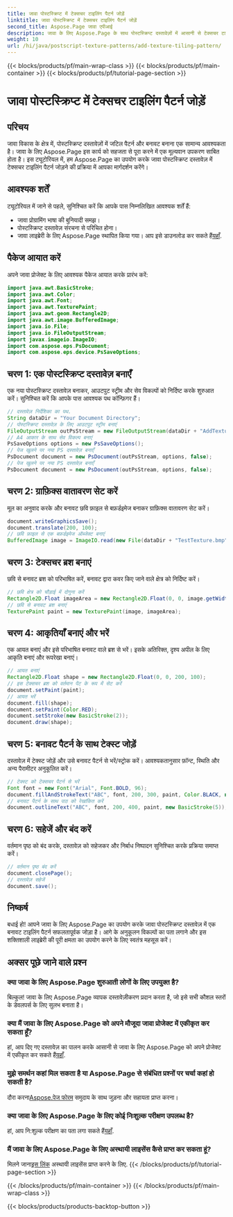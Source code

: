 ```yaml
---
title: जावा पोस्टस्क्रिप्ट में टेक्सचर टाइलिंग पैटर्न जोड़ें
linktitle: जावा पोस्टस्क्रिप्ट में टेक्सचर टाइलिंग पैटर्न जोड़ें
second_title: Aspose.Page जावा एपीआई
description: जावा के लिए Aspose.Page के साथ पोस्टस्क्रिप्ट दस्तावेज़ों में आसानी से टेक्सचर टाइलिंग पैटर्न जोड़ें। रचनात्मक संभावनाओं के लिए हमारी निर्बाध एकीकरण मार्गदर्शिका का अन्वेषण करें।
weight: 10
url: /hi/java/postscript-texture-patterns/add-texture-tiling-pattern/
---
```


{{< blocks/products/pf/main-wrap-class >}}
{{< blocks/products/pf/main-container >}}
{{< blocks/products/pf/tutorial-page-section >}}

# जावा पोस्टस्क्रिप्ट में टेक्सचर टाइलिंग पैटर्न जोड़ें

## परिचय
जावा विकास के क्षेत्र में, पोस्टस्क्रिप्ट दस्तावेज़ों में जटिल पैटर्न और बनावट बनाना एक सामान्य आवश्यकता है। जावा के लिए Aspose.Page इस कार्य को सहजता से पूरा करने में एक मूल्यवान उपकरण साबित होता है। इस ट्यूटोरियल में, हम Aspose.Page का उपयोग करके जावा पोस्टस्क्रिप्ट दस्तावेज़ में टेक्सचर टाइलिंग पैटर्न जोड़ने की प्रक्रिया में आपका मार्गदर्शन करेंगे।
## आवश्यक शर्तें
ट्यूटोरियल में जाने से पहले, सुनिश्चित करें कि आपके पास निम्नलिखित आवश्यक शर्तें हैं:
- जावा प्रोग्रामिंग भाषा की बुनियादी समझ।
- पोस्टस्क्रिप्ट दस्तावेज़ संरचना से परिचित होना।
-  जावा लाइब्रेरी के लिए Aspose.Page स्थापित किया गया। आप इसे डाउनलोड कर सकते हैं[यहाँ](https://releases.aspose.com/page/java/).
## पैकेज आयात करें
अपने जावा प्रोजेक्ट के लिए आवश्यक पैकेज आयात करके प्रारंभ करें:
```java
import java.awt.BasicStroke;
import java.awt.Color;
import java.awt.Font;
import java.awt.TexturePaint;
import java.awt.geom.Rectangle2D;
import java.awt.image.BufferedImage;
import java.io.File;
import java.io.FileOutputStream;
import javax.imageio.ImageIO;
import com.aspose.eps.PsDocument;
import com.aspose.eps.device.PsSaveOptions;
```
## चरण 1: एक पोस्टस्क्रिप्ट दस्तावेज़ बनाएँ
एक नया पोस्टस्क्रिप्ट दस्तावेज़ बनाकर, आउटपुट स्ट्रीम और सेव विकल्पों को निर्दिष्ट करके शुरुआत करें। सुनिश्चित करें कि आपके पास आवश्यक पथ कॉन्फ़िगर हैं।
```java
// दस्तावेज़ निर्देशिका का पथ.
String dataDir = "Your Document Directory";
// पोस्टस्क्रिप्ट दस्तावेज़ के लिए आउटपुट स्ट्रीम बनाएं
FileOutputStream outPsStream = new FileOutputStream(dataDir + "AddTextureTilingPattern_outPS.ps");
// A4 आकार के साथ सेव विकल्प बनाएं
PsSaveOptions options = new PsSaveOptions();
// पेज खुलने पर नया PS दस्तावेज़ बनाएँ
PsDocument document = new PsDocument(outPsStream, options, false);
// पेज खुलने पर नया PS दस्तावेज़ बनाएँ
PsDocument document = new PsDocument(outPsStream, options, false);
```
## चरण 2: ग्राफ़िक्स वातावरण सेट करें
मूल का अनुवाद करके और बनावट छवि फ़ाइल से बफ़र्डइमेज बनाकर ग्राफ़िक्स वातावरण सेट करें।
```java
document.writeGraphicsSave();
document.translate(200, 100);
// छवि फ़ाइल से एक बफ़र्डइमेज ऑब्जेक्ट बनाएं
BufferedImage image = ImageIO.read(new File(dataDir + "TestTexture.bmp"));
```
## चरण 3: टेक्सचर ब्रश बनाएं
छवि से बनावट ब्रश को परिभाषित करें, बनावट द्वारा कवर किए जाने वाले क्षेत्र को निर्दिष्ट करें।
```java
// छवि क्षेत्र को चौड़ाई में दोगुना करें
Rectangle2D.Float imageArea = new Rectangle2D.Float(0, 0, image.getWidth() * 2, image.getHeight());
// छवि से बनावट ब्रश बनाएं
TexturePaint paint = new TexturePaint(image, imageArea);
```
## चरण 4: आकृतियाँ बनाएं और भरें
एक आयत बनाएं और इसे परिभाषित बनावट वाले ब्रश से भरें। इसके अतिरिक्त, दृश्य अपील के लिए आकृति बनाएं और रूपरेखा बनाएं।
```java
// आयत बनाएं
Rectangle2D.Float shape = new Rectangle2D.Float(0, 0, 200, 100);
// इस टेक्सचर ब्रश को वर्तमान पेंट के रूप में सेट करें
document.setPaint(paint);
// आयत भरें
document.fill(shape);
document.setPaint(Color.RED);
document.setStroke(new BasicStroke(2));
document.draw(shape);
```
## चरण 5: बनावट पैटर्न के साथ टेक्स्ट जोड़ें
दस्तावेज़ में टेक्स्ट जोड़ें और उसे बनावट पैटर्न से भरें/स्ट्रोक करें। आवश्यकतानुसार फ़ॉन्ट, स्थिति और अन्य पैरामीटर अनुकूलित करें।
```java
// टेक्स्ट को टेक्सचर पैटर्न से भरें
Font font = new Font("Arial", Font.BOLD, 96);
document.fillAndStrokeText("ABC", font, 200, 300, paint, Color.BLACK, new BasicStroke(2));
// बनावट पैटर्न के साथ पाठ को रेखांकित करें
document.outlineText("ABC", font, 200, 400, paint, new BasicStroke(5));
```
## चरण 6: सहेजें और बंद करें
वर्तमान पृष्ठ को बंद करके, दस्तावेज़ को सहेजकर और निर्बाध निष्पादन सुनिश्चित करके प्रक्रिया समाप्त करें।
```java
// वर्तमान पृष्ठ बंद करें
document.closePage();
// दस्तावेज़ सहेजें
document.save();
```
## निष्कर्ष
बधाई हो! आपने जावा के लिए Aspose.Page का उपयोग करके जावा पोस्टस्क्रिप्ट दस्तावेज़ में एक बनावट टाइलिंग पैटर्न सफलतापूर्वक जोड़ा है। आगे के अनुकूलन विकल्पों का पता लगाने और इस शक्तिशाली लाइब्रेरी की पूरी क्षमता का उपयोग करने के लिए स्वतंत्र महसूस करें।

## अक्सर पूछे जाने वाले प्रश्न
### क्या जावा के लिए Aspose.Page शुरुआती लोगों के लिए उपयुक्त है?
बिल्कुल! जावा के लिए Aspose.Page व्यापक दस्तावेज़ीकरण प्रदान करता है, जो इसे सभी कौशल स्तरों के डेवलपर्स के लिए सुलभ बनाता है।
### क्या मैं जावा के लिए Aspose.Page को अपने मौजूदा जावा प्रोजेक्ट में एकीकृत कर सकता हूँ?
 हां, आप दिए गए दस्तावेज़ का पालन करके आसानी से जावा के लिए Aspose.Page को अपने प्रोजेक्ट में एकीकृत कर सकते हैं[यहाँ](https://reference.aspose.com/page/java/).
### मुझे समर्थन कहां मिल सकता है या Aspose.Page से संबंधित प्रश्नों पर चर्चा कहां हो सकती है?
 दौरा करना[Aspose.पेज फोरम](https://forum.aspose.com/c/page/39) समुदाय के साथ जुड़ना और सहायता प्राप्त करना।
### क्या जावा के लिए Aspose.Page के लिए कोई निःशुल्क परीक्षण उपलब्ध है?
 हां, आप नि:शुल्क परीक्षण का पता लगा सकते हैं[यहाँ](https://releases.aspose.com/).
### मैं जावा के लिए Aspose.Page के लिए अस्थायी लाइसेंस कैसे प्राप्त कर सकता हूं?
 मिलने जाना[इस लिंक](https://purchase.aspose.com/temporary-license/) अस्थायी लाइसेंस प्राप्त करने के लिए.
{{< /blocks/products/pf/tutorial-page-section >}}

{{< /blocks/products/pf/main-container >}}
{{< /blocks/products/pf/main-wrap-class >}}

{{< blocks/products/products-backtop-button >}}
